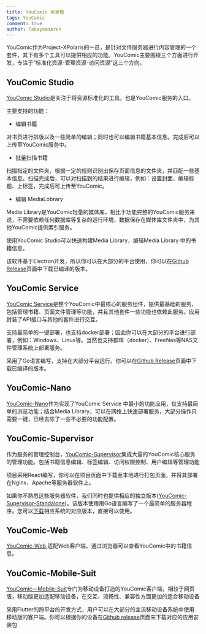 ```yaml
---
title: YouComic 全家桶
tags: YouComic
comment: true
author: TakayamaAren
---
```


YouComic作为Project-XPolaris的一员，是针对文件服务器进行内容管理的一个套件，其下有多个工具可以提供相应的功能。YouComic主要围绕三个方面进行开发，专注于“标准化资源-管理资源-访问资源”这三个方向。<!--more-->

## YouComic Studio

[YouComic Studio](https://github.com/Project-XPolaris/YouComic-Studio)是关注于将资源标准化的工具。也是YouComic服务的入口。

主要支持的功能：

- 编辑书籍

对书页进行排版以及一些简单的编辑；同时也可以编辑书籍基本信息。完成后可以上传至YouComic服务中。

- 批量扫描书籍

扫描指定的文件夹，根据一定的规则识别出保存页面信息的文件夹，并匹配一些基本信息。扫描完成后，可以对扫描到的结果进行编辑，例如：设置封面、编辑标题、上标签，完成后可上传至YouComic。

- 编辑 MediaLobrary

Media Library是YouComic轻量的媒体库，相比于功能完整的YouComic服务来说，不需要依赖任何数据库等复杂的运行环境，数据保存在媒体库文件夹中，为其他YouComic提供索引服务。

使用YouComic Studio可以快速构建Media Library，编辑Media Library 中的书籍信息。


该软件基于Electron开发，所以你可以在大部分的平台使用，你可以在[Github Release](https://github.com/Project-XPolaris/YouComic-Studio/releases)页面中下载已编译的版本。

## YouComic Service

[YouComic Service](https://github.com/Project-XPolaris/YouComic-Server)是整个YouComic中最核心的服务组件，提供最基础的服务，包括管理书籍、页面文件管理等功能，并且其他套件一些功能也依赖此服务。应用封装了API接口与其他的套件进行交互。

支持最简单的一键部署，也支持docker部署；因此你可以在大部分的平台进行部署，例如：Windows、Linux等。当然也支持群晖（docker）、FreeNas等NAS文件管理系统上部署服务。

采用了Go语言编写，支持在大部分平台运行。你可以在[Github Release](https://github.com/Project-XPolaris/YouComic-Server/releases)页面中下载已编译的版本。

## YouComic-Nano

[YouComic-Nano](https://github.com/Project-XPolaris/YouComic-Nano)作为实现了YouComic Service 中最小的功能应用，仅支持最简单的浏览功能；结合Media Library，可以在网络上快速部署服务，大部分操作只需要一键，已经去除了一些不必要的功能配置。

## YouComic-Supervisor

作为服务的管理控制台，[YouComic-Supervisor](https://github.com/Project-XPolaris/YouComic-Supervisor)集成大量的YouComic核心服务的管理功能。包括书籍信息编辑、标签编辑、访问权限控制、用户编辑等管理功能

项目采用React编写，你可以在项目页面中下载至本地进行打包页面，并将其部署在Nginx、Apache等服务器软件上。

如果你不熟悉这些服务器软件，我们同时也提供相应的独立版本([YouComic-Supervisor-Standalone](https://github.com/Project-XPolaris/YouComic-Supervisor-Standalone))。该版本使用用Go语言编写了一个最简单的服务器程序。您可以[下载](https://github.com/Project-XPolaris/YouComic-Supervisor-Standalone/releases)相应系统的对应版本，直接可以使用。

## YouComic-Web

[YouComic-Web](https://github.com/Project-XPolaris/YouComic-Web),适配Web客户端，通过浏览器可以查看YouComic中的书籍信息。

## YouComic-Mobile-Suit

[YouComic—Mobile-Suit](https://github.com/Project-XPolaris/YouComic-Mobile-Suit)专门为移动设备打造的YouComic客户端，相较于网页版，移动版更加适配移动设备，在交互、流畅性、兼容性方面更加的适合移动设备

采用Flutter的跨平台的开发方式，用户可以在大部分的主流移动设备系统中使用移动版的客户端。你可以根据你的设备在[Github release](https://github.com/Project-XPolaris/YouComic-Mobile-Suit/releases/)页面来下载对应的应用安装包